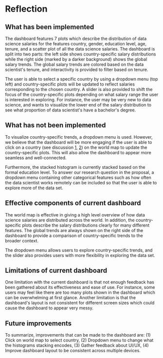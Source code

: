 # Reflection

## What has been implemented

The dashboard features 7 plots which describe the distribution of data science salaries for the features country, gender, education level, age, tenure, and a scatter plot of all the data science salaries. The dashboard is split into two parts: the left side shows country-specific salary distributions while the right side (marked by a darker background) shows the global salary trends. The global salary trends are colored based on the data scientist's tenure, and interactivity is provided to filter based on tenure.

The user is able to select a specific country by using a dropdown menu (top left) and country-specific plots will be updated to reflect salaries corresponding to the chosen country. A slider is also provided to shift the focus of the country-specific plots depending on what salary range the user is interested in exploring. For instance, the user may be very new to data science, and wants to visualize the lower end of the salary distribution to see what proportion of data scientist's have a bachelor's degree.

## What has not been implemented

To visualize country-specific trends, a dropdown menu is used. However, we believe that the dashboard will be more engaging if the user is able to click on a country (see discussion [1](https://github.com/UBC-MDS/datasci_salaries_py/issues/29), [2](https://github.com/UBC-MDS/datasci_salaries_py/pull/30)) on the world map to update the country-specific plots. This will also allow the dashboard to appear more seamless and well-connected.

Furthermore, the stacked histogram is currently stacked based on the formal education level. To answer our research question in the proposal, a dropdown menu containing other categorical features such as how often the data scientist works remotely can be included so that the user is able to explore more of the data set.

## Effective components of current dashboard

The world map is effective in giving a high level overview of how data science salaries are distributed across the world. In addition, the country-specific plots describe the salary distributions clearly for many different features. The global trends are always shown on the right side of the dashboard to provide a comparison of country-specific trends to the broader context.

The dropdown menu allows users to explore country-specific trends, and the slider also provides users with more flexibility in exploring the data set.

## Limitations of current dashboard

One limitation with the current dashboard is that not enough feedback has been gathered about its effectiveness and ease of use. For instance, some users may feel like there are too many plots shown in the dashboard which can be overwhelming at first glance. Another limitation is that the dashboard's layout is not consistent for different screen sizes which could cause the dashboard to appear very messy.

## Future improvements

To summarize, improvements that can be made to the dashboard are: (1) Click on world map to select country, (2) Dropdown menu to change what the histograms stacking encodes, (3) Gather feedback about UI/UX, (4) Improve dashboard layout to be consistent across multiple devices.